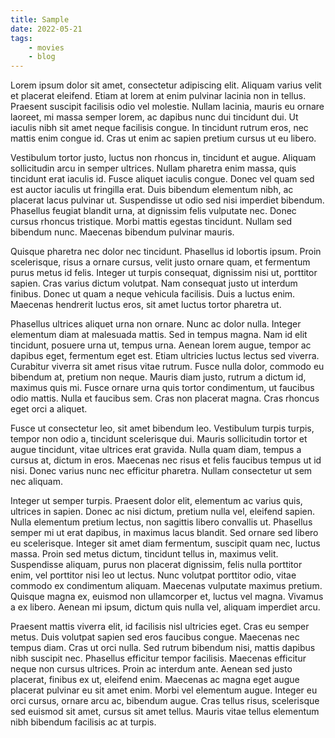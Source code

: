 ```yaml
---
title: Sample
date: 2022-05-21
tags:
    - movies
    - blog
---
```


Lorem ipsum dolor sit amet, consectetur adipiscing elit. Aliquam varius velit et placerat eleifend. Etiam at lorem at enim pulvinar lacinia non in tellus. Praesent suscipit facilisis odio vel molestie. Nullam lacinia, mauris eu ornare laoreet, mi massa semper lorem, ac dapibus nunc dui tincidunt dui. Ut iaculis nibh sit amet neque facilisis congue. In tincidunt rutrum eros, nec mattis enim congue id. Cras ut enim ac sapien pretium cursus ut eu libero.

Vestibulum tortor justo, luctus non rhoncus in, tincidunt et augue. Aliquam sollicitudin arcu in semper ultrices. Nullam pharetra enim massa, quis tincidunt erat iaculis id. Fusce aliquet iaculis congue. Donec vel quam sed est auctor iaculis ut fringilla erat. Duis bibendum elementum nibh, ac placerat lacus pulvinar ut. Suspendisse ut odio sed nisi imperdiet bibendum. Phasellus feugiat blandit urna, at dignissim felis vulputate nec. Donec cursus rhoncus tristique. Morbi mattis egestas tincidunt. Nullam sed bibendum nunc. Maecenas bibendum pulvinar mauris.

Quisque pharetra nec dolor nec tincidunt. Phasellus id lobortis ipsum. Proin scelerisque, risus a ornare cursus, velit justo ornare quam, et fermentum purus metus id felis. Integer ut turpis consequat, dignissim nisi ut, porttitor sapien. Cras varius dictum volutpat. Nam consequat justo ut interdum finibus. Donec ut quam a neque vehicula facilisis. Duis a luctus enim. Maecenas hendrerit luctus eros, sit amet luctus tortor pharetra ut.

Phasellus ultrices aliquet urna non ornare. Nunc ac dolor nulla. Integer elementum diam at malesuada mattis. Sed in tempus magna. Nam id elit tincidunt, posuere urna ut, tempus urna. Aenean lorem augue, tempor ac dapibus eget, fermentum eget est. Etiam ultricies luctus lectus sed viverra. Curabitur viverra sit amet risus vitae rutrum. Fusce nulla dolor, commodo eu bibendum at, pretium non neque. Mauris diam justo, rutrum a dictum id, maximus quis mi. Fusce ornare urna quis tortor condimentum, ut faucibus odio mattis. Nulla et faucibus sem. Cras non placerat magna. Cras rhoncus eget orci a aliquet.

Fusce ut consectetur leo, sit amet bibendum leo. Vestibulum turpis turpis, tempor non odio a, tincidunt scelerisque dui. Mauris sollicitudin tortor et augue tincidunt, vitae ultrices erat gravida. Nulla quam diam, tempus a cursus at, dictum in eros. Maecenas nec risus et felis faucibus tempus ut id nisi. Donec varius nunc nec efficitur pharetra. Nullam consectetur ut sem nec aliquam.

Integer ut semper turpis. Praesent dolor elit, elementum ac varius quis, ultrices in sapien. Donec ac nisi dictum, pretium nulla vel, eleifend sapien. Nulla elementum pretium lectus, non sagittis libero convallis ut. Phasellus semper mi ut erat dapibus, in maximus lacus blandit. Sed ornare sed libero eu scelerisque. Integer sit amet diam fermentum, suscipit quam nec, luctus massa. Proin sed metus dictum, tincidunt tellus in, maximus velit. Suspendisse aliquam, purus non placerat dignissim, felis nulla porttitor enim, vel porttitor nisi leo ut lectus. Nunc volutpat porttitor odio, vitae commodo ex condimentum aliquam. Maecenas vulputate maximus pretium. Quisque magna ex, euismod non ullamcorper et, luctus vel magna. Vivamus a ex libero. Aenean mi ipsum, dictum quis nulla vel, aliquam imperdiet arcu.

Praesent mattis viverra elit, id facilisis nisl ultricies eget. Cras eu semper metus. Duis volutpat sapien sed eros faucibus congue. Maecenas nec tempus diam. Cras ut orci nulla. Sed rutrum bibendum nisi, mattis dapibus nibh suscipit nec. Phasellus efficitur tempor facilisis. Maecenas efficitur neque non cursus ultrices. Proin ac interdum ante. Aenean sed justo placerat, finibus ex ut, eleifend enim. Maecenas ac magna eget augue placerat pulvinar eu sit amet enim. Morbi vel elementum augue. Integer eu orci cursus, ornare arcu ac, bibendum augue. Cras tellus risus, scelerisque sed euismod sit amet, cursus sit amet tellus. Mauris vitae tellus elementum nibh bibendum facilisis ac at turpis.